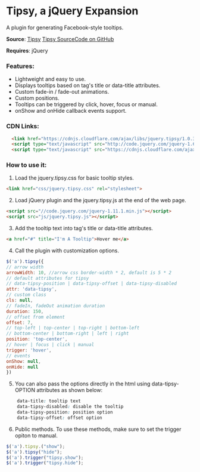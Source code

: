 # Tipsy, a jQuery Expansion

A plugin for generating Facebook-style tooltips.

**Source**: [Tipsy](http://onehackoranother.com/projects/jquery/tipsy)
            [Tipsy SourceCode on GitHub](https://github.com/jaz303/tipsy)

**Requires**: jQuery

### Features:

- Lightweight and easy to use.
- Displays tooltips based on tag's title or data-title attributes.
- Custom fade-in / fade-out animations.
- Custom positions.
- Tooltips can be triggered by click, hover, focus or manual.
- onShow and onHide callback events support.


### CDN Links:
```html
  <link href="https://cdnjs.cloudflare.com/ajax/libs/jquery.tipsy/1.0.3/jquery.tipsy.css" rel="stylesheet" type="text/css" />
  <script type="text/javascript" src="http://code.jquery.com/jquery-1.6.2.min.js"></script> 
  <script type="text/javascript" src="https://cdnjs.cloudflare.com/ajax/libs/jquery.tipsy/1.0.3/jquery.tipsy.js"></script>
```
### How to use it:

1. Load the jquery.tipsy.css for basic tooltip styles.
```html
<link href="css/jquery.tipsy.css" rel="stylesheet">
```

2. Load jQuery plugin and the jquery.tipsy.js at the end of the web page.
```html
<script src="//code.jquery.com/jquery-1.11.1.min.js"></script>
<script src="js/jquery.tipsy.js"></script>
```

3. Add the tooltip text into tag's title or data-title attributes.
```html
<a href="#" title="I'm A Tooltip">Hover me</a>
```

4. Call the plugin with customization options.
```javascript
$('a').tipsy({
// arrow width
arrowWidth: 10, //arrow css border-width * 2, default is 5 * 2
// default attributes for tipsy
// data-tipsy-position | data-tipsy-offset | data-tipsy-disabled
attr: 'data-tipsy',
// custom class
cls: null,
// fadeIn, fadeOut animation duration
duration: 150,
// offset from element
offset: 7,
// top-left | top-center | top-right | bottom-left
// bottom-center | bottom-right | left | right
position: 'top-center',
// hover | focus | click | manual
trigger: 'hover',
// events
onShow: null,
onHide: null
})
```

5. You can also pass the options directly in the html using data-tipsy-OPTION attributes as shown below:
```css
    data-title: tooltip text
    data-tipsy-disabled: disable the tooltip
    data-tipsy-position: position option
    data-tipsy-offset: offset option
```

6. Public methods. To use these methods, make sure to set the trigger opiton to manual.
```javascript
$('a').tipsy.("show");
$('a').tipsy("hide");
$('a').trigger("tipsy.show");
$('a').trigger("tipsy.hide");
```

